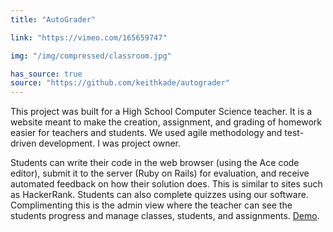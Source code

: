 ```yaml
---
title: "AutoGrader"

link: "https://vimeo.com/165659747"

img: "/img/compressed/classroom.jpg"

has_source: true
source: "https://github.com/keithkade/autograder"
---
```


This project was built for a High School Computer Science teacher. It is a website meant to make the creation, assignment, and grading of homework easier for teachers and students. We used agile methodology and test-driven development. I was project owner.

Students can write their code in the web browser (using the Ace code editor), submit it to the server (Ruby on Rails) for evaluation, and receive automated feedback on how their solution does. This is similar to sites such as HackerRank. Students can also complete quizzes using our software. Complimenting this is the admin view where the teacher can see the students progress and manage classes, students, and assignments. <a target="_blank" href="https://vimeo.com/165659747">Demo</a>.
